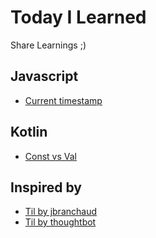 # Today I Learned

Share Learnings ;)

## Javascript

- [Current timestamp](javascript/current-timestamp.md)

## Kotlin

- [Const vs Val](kotlin/const-vs-val.md)

## Inspired by

- [Til by jbranchaud](https://github.com/jbranchaud/til)
- [Til by thoughtbot](https://github.com/thoughtbot/til)
